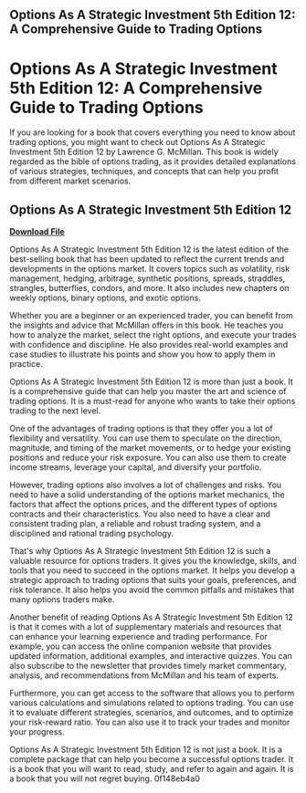 ## Options As A Strategic Investment 5th Edition 12: A Comprehensive Guide to Trading Options

  
# Options As A Strategic Investment 5th Edition 12: A Comprehensive Guide to Trading Options
 
If you are looking for a book that covers everything you need to know about trading options, you might want to check out Options As A Strategic Investment 5th Edition 12 by Lawrence G. McMillan. This book is widely regarded as the bible of options trading, as it provides detailed explanations of various strategies, techniques, and concepts that can help you profit from different market scenarios.
 
## Options As A Strategic Investment 5th Edition 12


[**Download File**](https://www.google.com/url?q=https%3A%2F%2Ftiurll.com%2F2tKoUx&sa=D&sntz=1&usg=AOvVaw0EqE8gQNHs3hdFxrhbZr3L)

 
Options As A Strategic Investment 5th Edition 12 is the latest edition of the best-selling book that has been updated to reflect the current trends and developments in the options market. It covers topics such as volatility, risk management, hedging, arbitrage, synthetic positions, spreads, straddles, strangles, butterflies, condors, and more. It also includes new chapters on weekly options, binary options, and exotic options.
 
Whether you are a beginner or an experienced trader, you can benefit from the insights and advice that McMillan offers in this book. He teaches you how to analyze the market, select the right options, and execute your trades with confidence and discipline. He also provides real-world examples and case studies to illustrate his points and show you how to apply them in practice.
 
Options As A Strategic Investment 5th Edition 12 is more than just a book. It is a comprehensive guide that can help you master the art and science of trading options. It is a must-read for anyone who wants to take their options trading to the next level.
  
One of the advantages of trading options is that they offer you a lot of flexibility and versatility. You can use them to speculate on the direction, magnitude, and timing of the market movements, or to hedge your existing positions and reduce your risk exposure. You can also use them to create income streams, leverage your capital, and diversify your portfolio.
 
However, trading options also involves a lot of challenges and risks. You need to have a solid understanding of the options market mechanics, the factors that affect the options prices, and the different types of options contracts and their characteristics. You also need to have a clear and consistent trading plan, a reliable and robust trading system, and a disciplined and rational trading psychology.
 
That's why Options As A Strategic Investment 5th Edition 12 is such a valuable resource for options traders. It gives you the knowledge, skills, and tools that you need to succeed in the options market. It helps you develop a strategic approach to trading options that suits your goals, preferences, and risk tolerance. It also helps you avoid the common pitfalls and mistakes that many options traders make.
  
Another benefit of reading Options As A Strategic Investment 5th Edition 12 is that it comes with a lot of supplementary materials and resources that can enhance your learning experience and trading performance. For example, you can access the online companion website that provides updated information, additional examples, and interactive quizzes. You can also subscribe to the newsletter that provides timely market commentary, analysis, and recommendations from McMillan and his team of experts.
 
Furthermore, you can get access to the software that allows you to perform various calculations and simulations related to options trading. You can use it to evaluate different strategies, scenarios, and outcomes, and to optimize your risk-reward ratio. You can also use it to track your trades and monitor your progress.
 
Options As A Strategic Investment 5th Edition 12 is not just a book. It is a complete package that can help you become a successful options trader. It is a book that you will want to read, study, and refer to again and again. It is a book that you will not regret buying.
 0f148eb4a0
